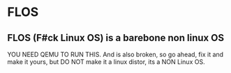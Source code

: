 # FLOS
FLOS (F#ck Linux OS) is a barebone non linux OS
---

YOU NEED QEMU TO RUN THIS. And is also broken, so go ahead, fix it and make it yours, but DO NOT make it a linux distor, its a NON Linux OS.
